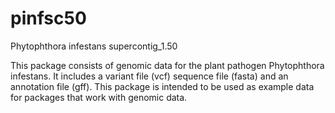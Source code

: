 # pinfsc50
Phytophthora infestans supercontig_1.50

This package consists of genomic data for the plant pathogen Phytophthora infestans.
It includes a variant file (vcf) sequence file (fasta) and an annotation file (gff).
This package is intended to be used as example data for packages that work with genomic data.

